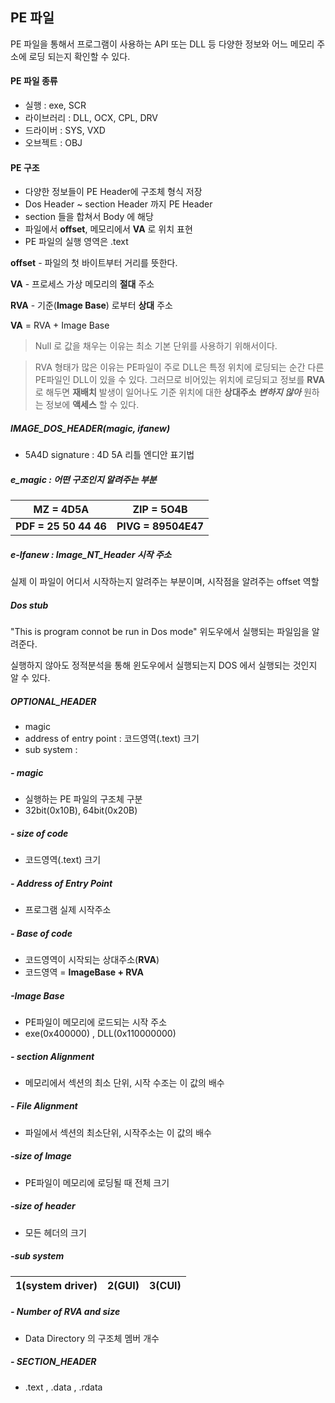 ## PE 파일

PE 파일을 통해서 프로그램이 사용하는 API 또는 DLL 등 다양한 정보와 어느 메모리 주소에 로딩 되는지 확인할 수 있다.



#### PE 파일 종류

- 실행 : exe, SCR
- 라이브러리 : DLL, OCX, CPL, DRV
- 드라이버 : SYS, VXD
- 오브젝트 : OBJ



#### PE 구조

- 다양한 정보들이 PE Header에 구조체 형식 저장
- Dos Header ~ section Header 까지 PE Header
- section 들을 합쳐서 Body 에 해당
- 파일에서 **offset**, 메모리에서 **VA** 로 위치 표현
- PE 파일의 실행 영역은 .text



**offset** - 파일의 첫 바이트부터 거리를 뜻한다.

**VA** - 프로세스 가상 메모리의 **절대** 주소

**RVA** - 기준(**Image Base**) 로부터 **상대** 주소

**VA** = RVA + Image Base



> Null 로 값을 채우는 이유는 최소 기본 단위를 사용하기 위해서이다.

> RVA 형태가 많은 이유는 PE파일이 주로 DLL은 특정 위치에 로딩되는 순간 다른 PE파일인 DLL이 있을 수 있다. 그러므로 비어있는 위치에 로딩되고 정보를 **RVA** 로 해두면 **재배치** 발생이 일어나도 기준 위치에 대한 **상대주소** ***변하지 않아*** 원하는 정보에 **액세스** 할 수 있다.



##### IMAGE_DOS_HEADER(magic, ifanew)

- 5A4D signature : 4D 5A 리틀 엔디안 표기법



##### e_magic : 어떤 구조인지 알려주는 부분

| MZ = 4D5A             | ZIP = 5O4B          |
| --------------------- | ------------------- |
| **PDF = 25 50 44 46** | **PIVG = 89504E47** |



##### e-lfanew : Image_NT_Header 시작 주소

실제 이 파일이 어디서 시작하는지 알려주는 부분이며, 시작점을 알려주는 offset 역할



##### Dos stub

"This is program connot be run in Dos mode" 위도우에서 실행되는 파일임을 알려준다.

실행하지 않아도 정적분석을 통해 윈도우에서 실행되는지 DOS 에서 실행되는 것인지 알 수 있다.



##### OPTIONAL_HEADER

- magic
- address of entry point : 코드영역(.text) 크기
- sub system : 



##### - magic

- 실행하는 PE 파일의 구조체 구분
- 32bit(0x10B), 64bit(0x20B)



##### - size of code

- 코드영역(.text) 크기



##### - Address of Entry Point

- 프로그램 실제 시작주소



##### - Base of code

- 코드영역이 시작되는 상대주소(**RVA**)
- 코드영역 = **ImageBase + RVA**



##### -Image Base

- PE파일이 메모리에 로드되는 시작 주소
- exe(0x400000) , DLL(0x110000000)



##### - section Alignment

- 메모리에서 섹션의 최소 단위, 시작 수조는 이 값의 배수



##### - File Alignment

- 파일에서 섹션의 최소단위, 시작주소는 이 값의 배수



##### -size of Image

- PE파일이 메모리에 로딩될 때 전체 크기



##### -size of header

- 모든 헤더의 크기



##### -sub system

| 1(system driver) | 2(GUI) | 3(CUI) |
| :--------------- | ------ | ------ |



##### - Number of RVA and size

- Data Directory 의 구조체 멤버 개수



##### - SECTION_HEADER

- .text , .data , .rdata

